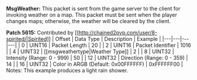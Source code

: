 **MsgWeather:** This packet is sent from the game server to the client for invoking weather on a map. This packet must be sent when the player changes maps; otherwise, the weather will be cleared by the client. 

**Patch 5615:** Contributed by [[http://chained2pvp.com/user/8-spirited/|Spirited]]
| Offset | Data Type | Description | Example |
|---|---|---|---|
| 0 | UINT16 | Packet Length | 20 |
| 2 | UINT16 | Packet Identifier | 1016 |
| 4 | UINT32 | [[msgweathertype|Weather Type]] | 2 |
| 8 | UINT32 | Intensity (Range: 0 - 999) | 50 |
| 12 | UINT32 | Direction (Range: 0 - 359) | 14 |
| 16 | UINT32 | Color in ARGB (Default: 0x00FFFFFF) | 0xFFFFFF00 |
Notes: This example produces a light rain shower.

